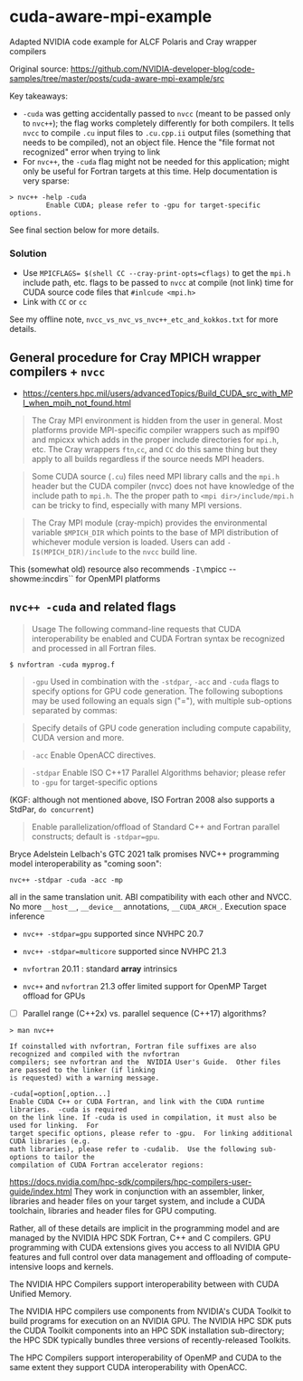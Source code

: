 # cuda-aware-mpi-example
Adapted NVIDIA code example for ALCF Polaris and Cray wrapper compilers

Original source: https://github.com/NVIDIA-developer-blog/code-samples/tree/master/posts/cuda-aware-mpi-example/src

Key takeaways:
- `-cuda` was getting accidentally passed to `nvcc` (meant to be passed only to `nvc++`); the flag works completely differently for both compilers. It tells `nvcc` to compile `.cu` input files to `.cu.cpp.ii` output files (something that needs to be compiled), not an object file. Hence the "file format not recognized" error when trying to link
- For `nvc++`, the `-cuda` flag might not be needed for this application; might only be useful for Fortran targets at this time. Help documentation is very sparse:
```
> nvc++ -help -cuda
         Enable CUDA; please refer to -gpu for target-specific options. 
```
See final section below for more details.

### Solution

- Use `MPICFLAGS= $(shell CC --cray-print-opts=cflags)` to get the `mpi.h` include path, etc. flags to be passed to `nvcc` at compile (not link) time for CUDA source code files that `#inlcude <mpi.h>`
- Link with `CC` or `cc` 

See my offline note, `nvcc_vs_nvc_vs_nvc++_etc_and_kokkos.txt` for more details.

## General procedure for Cray MPICH wrapper compilers + `nvcc`

- https://centers.hpc.mil/users/advancedTopics/Build_CUDA_src_with_MPI_when_mpih_not_found.html
> The Cray MPI environment is hidden from the user in general. Most platforms provide MPI-specific compiler wrappers such as mpif90 and mpicxx which adds in the proper include directories for `mpi.h`, etc. The Cray wrappers `ftn`,`cc`, and `CC` do this same thing but they apply to all builds regardless if the source needs MPI headers.

> Some CUDA source (`.cu`) files need MPI library calls and the `mpi.h` header but the CUDA compiler (nvcc) does not have knowledge of the include path to `mpi.h`. The the proper path to `<mpi dir>/include/mpi.h` can be tricky to find, especially with many MPI versions.

> The Cray MPI module (cray-mpich) provides the environmental variable `$MPICH_DIR` which points to the base of MPI distribution of whichever module version is loaded. Users can add `-I$(MPICH_DIR)/include` to the `nvcc` build line.

This (somewhat old) resource also recommends `-I\`mpicc --showme:incdirs\`` for OpenMPI platforms

## `nvc++ -cuda` and related flags

> Usage
> The following command-line requests that CUDA interoperability be enabled and CUDA Fortran syntax be recognized and processed in all Fortran files.
```
$ nvfortran -cuda myprog.f
```

> `-gpu`
> Used in combination with the `-stdpar`, `-acc` and `-cuda` flags to specify options for GPU code generation. The following suboptions may be used following an equals sign ("="), with multiple sub-options separated by commas:

> Specify details of GPU code generation including compute capability, CUDA version and more.

> `-acc`
> Enable OpenACC directives.

> `-stdpar`
> Enable ISO C++17 Parallel Algorithms behavior; please refer to `-gpu` for target-specific options

(KGF: although not mentioned above, ISO Fortran 2008 also supports a StdPar, `do concurrent`)

> Enable parallelization/offload of Standard C++ and Fortran parallel constructs; default is `-stdpar=gpu`.

Bryce Adelstein Lelbach's GTC 2021 talk promises NVC++ programming model interoperability as "coming soon":
```
nvc++ -stdpar -cuda -acc -mp
```
all in the same translation unit. ABI compatibility with each other and NVCC. 
No more `__host__`, `__device__` annotations, `__CUDA_ARCH_`. Execution space inference


- `nvc++ -stdpar=gpu` supported since NVHPC 20.7
- `nvc++ -stdpar=multicore` supported since NVHPC 21.3

- `nvfortran` 20.11 : standard **array** intrinsics
- `nvc++` and `nvfortran` 21.3 offer limited support for OpenMP Target offload for GPUs
- [ ] Parallel range (C++2x) vs. parallel sequence (C++17) algorithms?

```
> man nvc++

If coinstalled with nvfortran, Fortran file suffixes are also recognized and compiled with the nvfortran
compilers; see nvfortran and the  NVIDIA User's Guide.  Other files are passed to the linker (if linking
is requested) with a warning message.
       
-cuda[=option[,option...]
Enable CUDA C++ or CUDA Fortran, and link with the CUDA runtime libraries.  -cuda is required
on the link line. If -cuda is used in compilation, it must also be used for linking.  For
target specific options, please refer to -gpu.  For linking additional CUDA libraries (e.g.
math libraries), please refer to -cudalib.  Use the following sub-options to tailor the
compilation of CUDA Fortran accelerator regions:
```

https://docs.nvidia.com/hpc-sdk/compilers/hpc-compilers-user-guide/index.html
They work in conjunction with an assembler, linker, libraries and header files on your target system, and include a CUDA toolchain, libraries and header files for GPU computing.
                 
Rather, all of these details are implicit in the programming model and are managed by the NVIDIA HPC SDK Fortran, C⁠+⁠+ and C compilers. GPU programming with CUDA extensions gives you access to all NVIDIA GPU features and full control over data management and offloading of compute-intensive loops and kernels.
                 
The NVIDIA HPC Compilers support interoperability between with CUDA Unified Memory.
                 
The NVIDIA HPC compilers use components from NVIDIA's CUDA Toolkit to build programs for execution on an NVIDIA GPU. The NVIDIA HPC SDK puts the CUDA Toolkit components into an HPC SDK installation sub-directory; the HPC SDK typically bundles three versions of recently-released Toolkits.
                 
The HPC Compilers support interoperability of OpenMP and CUDA to the same extent they support CUDA interoperability with OpenACC.
